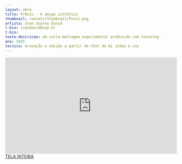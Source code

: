 ```yaml
---
layout: obra
title: PrÁxIs - O amigo sintético 
thumbnail: /assets/thumbnail/Foto1.png
artista: Ivan Soares David 
l-bio: ivandavid@usp.br
t-bio: 
texto-descricao: Um curta-metragem experimental produzido com tecnologia de voz e vídeo por inteligência artificial, no qual o autor utiliza o Oculus Quest 2 para criar uma experiência imersiva de realidade virtual. No filme, o “interator” dialoga com a IA, explorando temas como práxis e a construção de uma amizade colaborativa entre humano e máquina.
ano: 2025
tecnica: Gravação e edição a partir de Chat de AI vídeo e voz 
---
```

<iframe width="560" height="315" src="https://www.youtube.com/embed/iChAFalRWRN8TiTK?si=" title="YouTube video player" frameborder="0" allow="accelerometer; autoplay; clipboard-write; encrypted-media; gyroscope; picture-in-picture; web-share" referrerpolicy="strict-origin-when-cross-origin" allowfullscreen></iframe>
<br>
<a href="https://youtu.be/8XN1Q90rRj0?si=iChAFalRWRN8TiTK" target="_blank">TELA INTEIRA</a>
